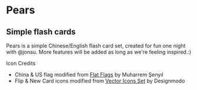 Pears
=====

## Simple flash cards

Pears is a simple Chinese/English flash card set, created for fun one night with @jonsu.
More features will be added as long as we're feeling inspired.:)


Icon Credits
- China & US flag modified from [Flat Flags](http://dribbble.com/shots/1211759-Free-195-Flat-Flags) by Muharrem Şenyıl
- Flip & New Card icons modified from [Vector Icons Set](http://designmodo.com/vector-icons-set/) by Designmodo
